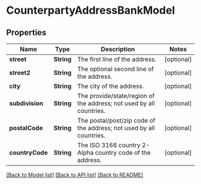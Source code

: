 # CounterpartyAddressBankModel

## Properties
Name | Type | Description | Notes
------------ | ------------- | ------------- | -------------
**street** | **String** | The first line of the address. | [optional] 
**street2** | **String** | The optional second line of the address. | [optional] 
**city** | **String** | The city of the address. | [optional] 
**subdivision** | **String** | The provide/state/region of the address; not used by all countries. | [optional] 
**postalCode** | **String** | The postal/post/zip code of the address; not used by all countries. | [optional] 
**countryCode** | **String** | The ISO 3166 country 2-Alpha country code of the address. | [optional] 

[[Back to Model list]](../README.md#documentation-for-models) [[Back to API list]](../README.md#documentation-for-api-endpoints) [[Back to README]](../README.md)


